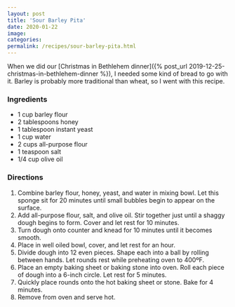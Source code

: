 ```yaml
---
layout: post
title: 'Sour Barley Pita'
date: 2020-01-22
image:
categories:
permalink: /recipes/sour-barley-pita.html
---
```


When we did our [Christmas in Bethlehem dinner]({% post_url 2019-12-25-christmas-in-bethlehem-dinner %}), I needed some kind of bread to go with it. Barley is probably more traditional than wheat, so I went with this recipe.

### Ingredients

- 1 cup barley flour
- 2 tablespoons honey
- 1 tablespoon instant yeast
- 1 cup water
- 2 cups all-purpose flour
- 1 teaspoon salt
- 1/4 cup olive oil

### Directions

1. Combine barley flour, honey, yeast, and water in mixing bowl. Let this sponge sit for 20 minutes until small bubbles begin to appear on the surface.
2. Add all-purpose flour, salt, and olive oil. Stir together just until a shaggy dough begins to form. Cover and let rest for 10 minutes.
3. Turn dough onto counter and knead for 10 minutes until it becomes smooth.
4. Place in well oiled bowl, cover, and let rest for an hour.
5. Divide dough into 12 even pieces. Shape each into a ball by rolling between hands. Let rounds rest while preheating oven to 400ºF.
6. Place an empty baking sheet or baking stone into oven. Roll each piece of dough into a 6-inch circle. Let rest for 5 minutes.
7. Quickly place rounds onto the hot baking sheet or stone. Bake for 4 minutes.
8. Remove from oven and serve hot.
